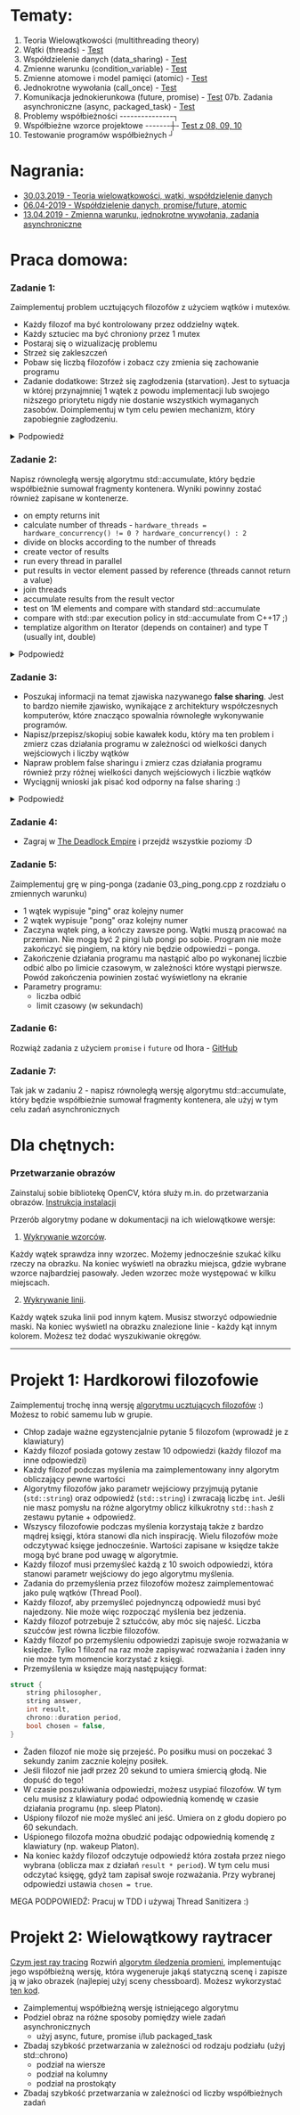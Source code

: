 # Tematy:
01. Teoria Wielowątkowości (multithreading theory)
02. Wątki (threads) - [Test](https://forms.gle/yRATL7rzMfTSnrGa9)
03. Współdzielenie danych (data_sharing) - [Test](https://forms.gle/s517xwB7ZKpMgPTV6)
04. Zmienne warunku (condition_variable) - [Test](https://forms.gle/e9uHQLAcYauHbtPS9)
05. Zmienne atomowe i model pamięci (atomic) - [Test](https://forms.gle/rFtDNbJyiLqe7vef9)
06. Jednokrotne wywołania (call_once) - [Test](https://forms.gle/Vu6bUc5VEtZ69MRr7)
07. Komunikacja jednokierunkowa (future, promise) - [Test](https://forms.gle/v8JvUtaXHNoXe2JGA)
07b. Zadania asynchroniczne (async, packaged_task) - [Test](https://forms.gle/AtASJcopK4uFJCSr8)
08. Problemy współbieżności  ---------------┐
09. Współbieżne wzorce projektowe  -------┼- [Test z 08, 09, 10](https://forms.gle/GctQkxiYmZN4rKGu7)
10. Testowanie programów współbieżnych ┘


# Nagrania:
- [30.03.2019 - Teoria wielowątkowości, wątki, współdzielenie danych](https://www.youtube.com/watch?v=Uz-98Ui0hH0)
- [06.04-2019 - Współdzielenie danych, promise/future, atomic](https://www.youtube.com/watch?v=733jR38z4AQ)
- [13.04.2019 - Zmienna warunku, jednokrotne wywołania, zadania asynchroniczne](https://www.youtube.com/watch?v=xq_riNS3yTM)

# Praca domowa:
### Zadanie 1:
Zaimplementuj problem ucztujących filozofów z użyciem wątków i mutexów.
- Każdy filozof ma być kontrolowany przez oddzielny wątek.
- Każdy sztuciec ma być chroniony przez 1 mutex
- Postaraj się o wizualizację problemu
- Strzeż się zakleszczeń
- Pobaw się liczbą filozofów i zobacz czy zmienia się zachowanie programu
- Zadanie dodatkowe: Strzeż się zagłodzenia (starvation). Jest to sytuacja w której przynajmniej 1 wątek z powodu implementacji lub swojego niższego priorytetu nigdy nie dostanie wszystkich wymaganych zasobów. Doimplementuj w tym celu pewien mechanizm, który zapobiegnie zagłodzeniu.

<details><summary>Podpowiedź</summary>
<p>
https://mariusbancila.ro/blog/2017/01/16/dining-philosophers-in-cpp11/
</p><p>
https://mariusbancila.ro/blog/2017/01/20/dining-philosophers-in-c11-chandy-misra-algorithm/
</p>
</details>

### Zadanie 2:
Napisz równoległą wersję algorytmu std::accumulate, który będzie współbieżnie sumował fragmenty kontenera. Wyniki powinny zostać również zapisane w kontenerze.
  - on empty returns init
  - calculate number of threads - `hardware_threads = hardware_concurrency() != 0 ? hardware_concurrency() : 2`
  - divide on blocks according to the number of threads
  - create vector of results
  - run every thread in parallel
  - put results in vector element passed by reference (threads cannot return a value)
  - join threads
  - accumulate results from the result vector
  - test on 1M elements and compare with standard std::accumulate
  - compare with std::par execution policy in std::accumulate from C++17 ;)
  - templatize algorithm on Iterator (depends on container) and type T (usually int, double)

<details><summary>Podpowiedź</summary>
<p>
Rozwiązanie znajdziesz w książce *C++ Concurrency in Action, Anthony Williams*, listing 2.8. [Link do mojego rozwiązania opartego na ww](https://github.com/coders-school/multithreading/blob/solutions/homework/02_parallel_accumulate.cpp)
</p>
</details>

### Zadanie 3:
- Poszukaj informacji na temat zjawiska nazywanego **false sharing**. Jest to bardzo niemiłe zjawisko, wynikające z architektury współczesnych komputerów, które znacząco spowalnia równoległe wykonywanie programów.
- Napisz/przepisz/skopiuj sobie kawałek kodu, który ma ten problem i zmierz czas działania programu w zależności od wielkości danych wejściowych i liczby wątków
- Napraw problem false sharingu i zmierz czas działania programu również przy różnej wielkości danych wejściowych i liczbie wątków
- Wyciągnij wnioski jak pisać kod odporny na false sharing :)

<details><summary>Podpowiedź</summary>
<p>
Zjawisko false sharingu możesz napotkać w zadaniu 2.
</p><p>
Zaobserwujesz je, jeśli utworzysz dużo wątków liczących bardzo małe fragmenty kontenera.
</p>
</details>

### Zadanie 4:
- Zagraj w [The Deadlock Empire](https://deadlockempire.github.io) i przejdź wszystkie poziomy :D

### Zadanie 5:
Zaimplementuj grę w ping-ponga (zadanie 03\_ping\_pong.cpp z rozdziału o zmiennych warunku)
- 1 wątek wypisuje "ping" oraz kolejny numer
- 2 wątek wypisuje "pong" oraz kolejny numer
- Zaczyna wątek ping, a kończy zawsze pong. Wątki muszą pracować na przemian. Nie mogą być 2 pingi lub pongi po sobie. Program nie może zakończyć się pingiem, na który nie będzie odpowiedzi – ponga.
- Zakończenie działania programu ma nastąpić albo po wykonanej liczbie odbić albo po limicie czasowym, w zależności które wystąpi pierwsze. Powód zakończenia powinien zostać wyświetlony na ekranie
- Parametry programu:
    - liczba odbić
    - limit czasowy (w sekundach)

### Zadanie 6:
Rozwiąż zadania z użyciem `promise` i `future` od Ihora - [GitHub](https://github.com/ihor-rud/future_promise_homework)

### Zadanie 7:
Tak jak w zadaniu 2 - napisz równoległą wersję algorytmu std::accumulate, który będzie współbieżnie sumował fragmenty kontenera, ale użyj w tym celu zadań asynchronicznych

# Dla chętnych:
### Przetwarzanie obrazów
Zainstaluj sobie bibliotekę OpenCV, która służy m.in. do przetwarzania obrazów.
[Instrukcja instalacji](https://docs.opencv.org/master/d7/d9f/tutorial_linux_install.html)

Przerób algorytmy podane w dokumentacji na ich wielowątkowe wersje:
1. [Wykrywanie wzorców](https://docs.opencv.org/master/de/da9/tutorial_template_matching.html).

Każdy wątek sprawdza inny wzorzec. Możemy jednocześnie szukać kilku rzeczy na obrazku. Na koniec wyświetl na obrazku miejsca, gdzie wybrane wzorce najbardziej pasowały. Jeden wzorzec może występować w kilku miejscach.

2. [Wykrywanie linii](https://docs.opencv.org/master/dd/dd7/tutorial_morph_lines_detection.html). 

Każdy wątek szuka linii pod innym kątem. Musisz stworzyć odpowiednie maski. Na koniec wyświetl na obrazku znalezione linie - każdy kąt innym kolorem. Możesz też dodać wyszukiwanie okręgów. 

--- 

# Projekt 1: Hardkorowi filozofowie
Zaimplementuj trochę inną wersję [algorytmu ucztujących filozofów](https://pl.wikipedia.org/wiki/Problem_ucztujących_filozofów) :) Możesz to robić samemu lub w grupie.
- Chłop zadaje ważne egzystencjalnie pytanie 5 filozofom (wprowadź je z klawiatury)
- Każdy filozof posiada gotowy zestaw 10 odpowiedzi (każdy filozof ma inne odpowiedzi)
- Każdy filozof podczas myślenia ma zaimplementowany inny algorytm obliczający pewne wartości
- Algorytmy filozofów jako parametr wejściowy przyjmują pytanie (`std::string`) oraz odpowiedź (`std::string`) i zwracają liczbę `int`. Jeśli nie masz pomysłu na różne algorytmy oblicz kilkukrotny `std::hash` z zestawu pytanie + odpowiedź.
- Wszyscy filozofowie podczas myślenia korzystają także z bardzo mądrej księgi, która stanowi dla nich inspirację. Wielu filozofów może odczytywać księge jednocześnie. Wartości zapisane w księdze także mogą być brane pod uwagę w algorytmie.
- Każdy filozof musi przemyśleć każdą z 10 swoich odpowiedzi, która stanowi parametr wejściowy do jego algorytmu myślenia.
- Zadania do przemyślenia przez filozofów możesz zaimplementować jako pulę wątków (Thread Pool).
- Każdy filozof, aby przemyśleć pojednynczą odpowiedź musi być najedzony. Nie może więc rozpocząć myślenia bez jedzenia.
- Każdy filozof potrzebuje 2 sztućców, aby móc się najeść. Liczba szućców jest równa liczbie filozofów.
- Każdy filozof po przemyśleniu odpowiedzi zapisuje swoje rozważania w księdze. Tylko 1 filozof na raz może zapisywać rozważania i żaden inny nie może tym momencie korzystać z księgi.
- Przemyślenia w księdze mają następujący format:
```cpp
struct {
    string philosopher,
    string answer,
    int result,
    chrono::duration period,
    bool chosen = false,
}
```
- Żaden filozof nie może się przejeść. Po posiłku musi on poczekać 3 sekundy zanim zacznie kolejny posiłek.
- Jeśli filozof nie jadł przez 20 sekund to umiera śmiercią głodą. Nie dopuść do tego!
- W czasie poszukiwania odpowiedzi, możesz usypiać filozofów. W tym celu musisz z klawiatury podać odpowiednią komendę w czasie działania programu (np. sleep Platon).
- Uśpiony filozof nie może myśleć ani jeść. Umiera on z głodu dopiero po 60 sekundach.
- Uśpionego filozofa można obudzić podając odpowiednią komendę z klawiatury (np. wakeup Platon).
- Na koniec każdy filozof odczytuje odpowiedź która została przez niego wybrana (oblicza max z działań `result * period`). W tym celu musi odczytać księgę, gdyż tam zapisał swoje rozważania. Przy wybranej odpowiedzi ustawia `chosen = true`.

MEGA PODPOWIEDŹ: Pracuj w TDD i używaj Thread Sanitizera :)


# Projekt 2: Wielowątkowy raytracer
[Czym jest ray tracing](https://www.youtube.com/watch?v=JdfV2sB-Qcw)
Rozwiń [algorytm śledzenia promieni](https://pl.wikipedia.org/wiki/Śledzenie_promieni), implementując jego współbieżną wersję, która wygeneruje jakąś statyczną scenę i zapisze ją w jako obrazek (najlepiej użyj sceny chessboard).
Możesz wykorzystać [ten kod](http://cosinekitty.com/raytrace/chapter05_cpp_code.html).
- Zaimplementuj współbieżną wersję istniejącego algorytmu
- Podziel obraz na różne sposoby pomiędzy wiele zadań asynchronicznych
    - użyj async, future, promise i/lub packaged_task
- Zbadaj szybkość przetwarzania w zależności od rodzaju podziału (użyj std::chrono)
    - podział na wiersze
    - podział na kolumny
    - podział na prostokąty
- Zbadaj szybkość przetwarzania w zależności od liczby współbieżnych zadań
